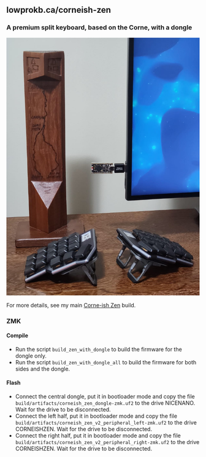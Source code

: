 ## lowprokb.ca/corneish-zen
### A premium split keyboard, based on the Corne, with a dongle

![img](../../../../../img/zen/zen_with_dongle.jpeg)

For more details, see my main [Corne-ish Zen](../corneish-zen/readme.md) build.

### ZMK

#### Compile

- Run the script `build_zen_with_dongle` to build the firmware for the dongle only.
- Run the script `build_zen_with_dongle_all` to build the firmware for both sides and the dongle.

#### Flash

- Connect the central dongle, put it in bootloader mode and copy the file `build/artifacts/corneish_zen_dongle-zmk.uf2` to the drive NICENANO. Wait for the drive to be disconnected.
- Connect the left half, put it in bootloader mode and copy the file `build/artifacts/corneish_zen_v2_peripheral_left-zmk.uf2` to the drive CORNEISHZEN. Wait for the drive to be disconnected.
- Connect the right half, put it in bootloader mode and copy the file `build/artifacts/corneish_zen_v2_peripheral_right-zmk.uf2` to the drive CORNEISHZEN. Wait for the drive to be disconnected.